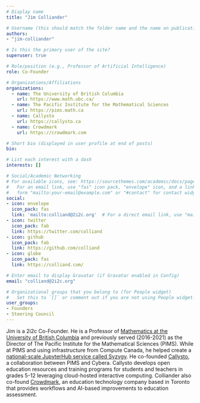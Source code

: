 ```yaml
---
# Display name
title: "Jim Colliander"

# Username (this should match the folder name and the name on publications)
authors:
- "jim-colliander"

# Is this the primary user of the site?
superuser: true

# Role/position (e.g., Professor of Artificial Intelligence)
role: Co-Founder

# Organizations/Affiliations
organizations:
  - name: The University of British Columbia
    url: https://www.math.ubc.ca/
  - name: The Pacific Institute for the Mathematical Sciences
    url: https://pims.math.ca
  - name: Callysto
    url: https://callysto.ca
  - name: Crowdmark
    url: https://crowdmark.com

# Short bio (displayed in user profile at end of posts)
bio:

# List each interest with a dash
interests: []

# Social/Academic Networking
# For available icons, see: https://sourcethemes.com/academic/docs/page-builder/#icons
#   For an email link, use "fas" icon pack, "envelope" icon, and a link in the
#   form "mailto:your-email@example.com" or "#contact" for contact widget.
social: 
- icon: envelope
  icon_pack: fas
  link: 'mailto:colliand@2i2c.org'  # For a direct email link, use "mailto:test@example.org".
- icon: twitter
  icon_pack: fab
  link: https://twitter.com/colliand
- icon: github
  icon_pack: fab
  link: https://github.com/colliand
- icon: globe
  icon_pack: fas
  link: https://colliand.com/

# Enter email to display Gravatar (if Gravatar enabled in Config)
email: "colliand@2i2c.org"

# Organizational groups that you belong to (for People widget)
#   Set this to `[]` or comment out if you are not using People widget.
user_groups:
- Founders
- Steering Council
---
```


Jim is a 2i2c Co-Founder. He is a Professor of [Mathematics at the University of British Columbia](https://math.ubc.ca) and previously served (2016-2021) as the Director of The Pacific Institute for the Mathematical Sciences (PIMS). While at PIMS and using infrastructure from Compute Canada, he helped create a [national-scale JupyterHub service called Syzygy](https://blog.jupyter.org/national-scale-interactive-computing-2c104455e062). He co-founded [Callysto](https://callysto.ca), a collaboration between PIMS and Cybera. Callysto develops open education resources and training programs for students and teachers in grades 5-12 leveraging cloud-hosted interactive computing. Colliander also co-found [Crowdmark](https://crowdmark.com), an education technology company based in Toronto that provides workflows and AI-based improvements to education assessment. 
